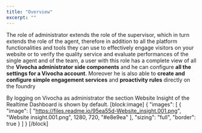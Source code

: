 ```yaml
---
title: "Overview"
excerpt: ""
---
```

The role of administrator extends the role of the supervisor, which in turn extends the role of the agent, therefore in addition to all the platform functionalities and tools they can use to effectively engage visitors on your website or to verify the quality service and evaluate performances of the single agent and of the team, a user with this role has a complete view of all the **Vivocha administrator side components** and he can configure **all the settings for a Vivocha account**. Moreover he is also able to **create and configure simple engagement services** and **proactivity rules** directly on the foundry

By logging on Vivocha as administrator the section Website Insight of the Realtime Dashboard is shown by default.
[block:image]
{
  "images": [
    {
      "image": [
        "https://files.readme.io/95ea55d-Website_insight.001.png",
        "Website insight.001.png",
        1280,
        720,
        "#e8e9ea"
      ],
      "sizing": "full",
      "border": true
    }
  ]
}
[/block]